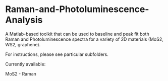 # Raman-and-Photoluminescence-Analysis
A Matlab-based toolkit that can be used to baseline and peak fit both Raman and Photoluminescence spectra for a variety of 2D materials (MoS2, WS2, graphene).

For instructions, please see particular subfolders.

Currently available:

MoS2 - Raman
